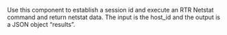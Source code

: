Use this component to establish a  session id and execute an RTR Netstat command and return netstat data.  The input is the host_id and the output is a JSON object “results”.